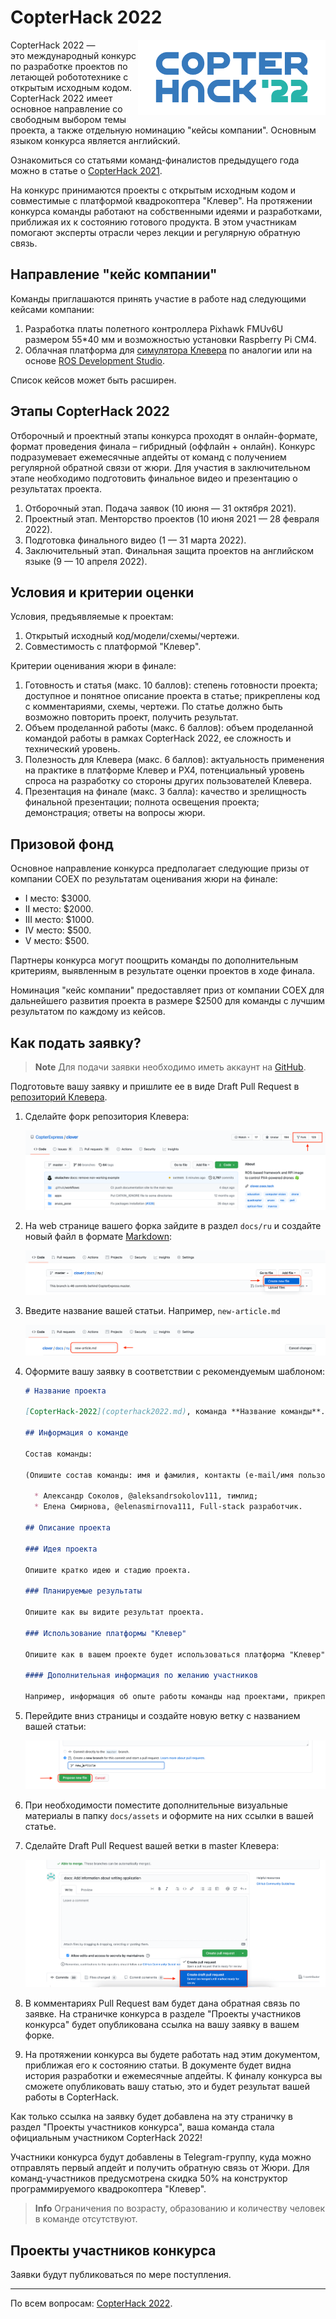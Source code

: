 # CopterHack 2022

<img src="../assets/copterhack2022.svg" width=300 align=right>

CopterHack 2022 — это международный конкурс по разработке проектов по летающей робототехнике с открытым исходным кодом. CopterHack 2022 имеет основное направление со свободным выбором темы проекта, а также отдельную номинацию "кейсы компании". Основным языком конкурса является английский.

Ознакомиться со статьями команд-финалистов предыдущего года можно в статье о [CopterHack 2021](copterhack2021.md).

На конкурс принимаются проекты с открытым исходным кодом и совместимые с платформой квадрокоптера "Клевер". На протяжении конкурса команды работают на собственными идеями и разработками, приближая их к состоянию готового продукта. В этом участникам помогают эксперты отрасли через лекции и регулярную обратную связь.

## Направление "кейс компании"

Команды приглашаются принять участие в работе над следующими кейсами компании:

1. Разработка платы полетного контроллера Pixhawk FMUv6U размером 55*40 мм и возможностью установки Raspberry Pi CM4.
2. Облачная платформа для [симулятора Клевера](https://clover.coex.tech/ru/simulation.html) по аналогии или на основе [ROS Development Studio](https://app.theconstructsim.com/).

Список кейсов может быть расширен.

## Этапы CopterHack 2022

Отборочный и проектный этапы конкурса проходят в онлайн-формате, формат проведения финала – гибридный (оффлайн + онлайн). Конкурс подразумевает ежемесячные апдейты от команд с получением регулярной обратной связи от жюри. Для участия в заключительном этапе необходимо подготовить финальное видео и презентацию о результатах проекта.

1. Отборочный этап. Подача заявок (10 июня — 31 октября 2021).
2. Проектный этап. Менторство проектов (10 июня 2021 — 28 февраля 2022).
3. Подготовка финального видео (1 — 31 марта 2022).
4. Заключительный этап. Финальная защита проектов на английском языке (9 — 10 апреля 2022).

## Условия и критерии оценки

Условия, предъявляемые к проектам:

1. Открытый исходный код/модели/схемы/чертежи.
2. Совместимость с платформой "Клевер".

Критерии оценивания жюри в финале:

1. Готовность и статья (макс. 10 баллов): степень готовности проекта; доступное и понятное описание проекта в статье; прикреплены код с комментариями, схемы, чертежи. По статье должно быть возможно повторить проект, получить результат.
2. Объем проделанной работы (макс. 6 баллов): объем проделанной командой работы в рамках CopterHack 2022, ее сложность и технический уровень.
3. Полезность для Клевера (макс. 6 баллов): актуальность применения на практике в платформе Клевер и PX4, потенциальный уровень спроса на разработку со стороны других пользователей Клевера.
4. Презентация на финале (макс. 3 балла): качество и зрелищность финальной презентации; полнота освещения проекта; демонстрация; ответы на вопросы жюри.

## Призовой фонд

Основное направление конкурса предполагает следующие призы от компании COEX по результатам оценивания жюри на финале:

* I место: $3000.
* II место: $2000.
* III место: $1000.
* IV место: $500.
* V место: $500.

Партнеры конкурса могут поощрить команды по дополнительным критериям, выявленным в результате оценки проектов в ходе финала.

Номинация "кейс компании" предоставляет приз от компании COEX для дальнейшего развития проекта в размере $2500 для команды с лучшим результатом по каждому из кейсов.

## Как подать заявку?

> **Note** Для подачи заявки необходимо иметь аккаунт на [GitHub](https://github.com).

Подготовьте вашу заявку и пришлите ее в виде Draft Pull Request в [репозиторий Клевера](https://github.com/CopterExpress/clover).

1. Сделайте форк репозитория Клевера:

    <img src="../assets/github_application/github-fork.png" alt="GitHub Fork">

2. На web странице вашего форка зайдите в раздел `docs/ru` и создайте новый файл в формате [Markdown](https://ru.wikipedia.org/wiki/Markdown):

    <img src="../assets/github_application/create_new_file.png" alt="GitHub Create New File">

3. Введите название вашей статьи. Например, `new-article.md`

    <img src="../assets/github_application/new_article.png" alt="GitHub New Article">

4. Оформите вашу заявку в соответствии с рекомендуемым шаблоном:

    ```markdown
    # Название проекта

    [CopterHack-2022](copterhack2022.md), команда **Название команды**.
    
    ## Информация о команде

    Состав команды: 
    
    (Опишите состав команды: имя и фамилия, контакты (e-mail/имя пользователя в Telegram), роль в команде).

      * Александр Соколов, @aleksandrsokolov111, тимлид;
      * Елена Смирнова, @elenasmirnova111, Full-stack разработчик.

    ## Описание проекта

    ### Идея проекта

    Опишите кратко идею и стадию проекта. 

    ### Планируемые результаты

    Опишите как вы видите результат проекта.

    ### Использование платформы "Клевер"

    Опишите как в вашем проекте будет использоваться платформа "Клевер". 
   
    #### Дополнительная информация по желанию участников

    Например, информация об опыте работы команды над проектами, прикрепить ссылку на статьи, видео.
    ```

5. Перейдите вниз страницы и создайте новую ветку с названием вашей статьи:

    <img src="../assets/github_application/propose_new_file.png" alt="GitHub Propose New File">

6. При необходимости поместите дополнительные визуальные материалы в папку `docs/assets` и оформите на них ссылки в вашей статье.

7. Сделайте Draft Pull Request вашей ветки в master Клевера:

    <img src="../assets/github_application/github-pull-request-create.png" alt="GitHub Create Pull">

8. В комментариях Pull Request вам будет дана обратная связь по заявке. На страничке конкурса в разделе "Проекты участников конкурса" будет опубликована ссылка на вашу заявку в вашем форке.

9. На протяжении конкурса вы будете работать над этим документом, приближая его к состоянию статьи. В документе будет видна история разработки и ежемесячные апдейты. К финалу конкурса вы сможете опубликовать вашу статью, это и будет результат вашей работы в CopterHack.

Как только ссылка на заявку будет добавлена на эту страничку в раздел "Проекты участников конкурса", ваша команда стала официальным участником CopterHack 2022!

Участники конкурса будут добавлены в Telegram-группу, куда можно отправлять первый апдейт и получить обратную связь от Жюри. Для команд-участников предусмотрена скидка 50% на конструктор программируемого квадрокоптера "Клевер".

> **Info** Ограничения по возрасту, образованию и количеству человек в команде отсутствуют.

## Проекты участников конкурса

Заявки будут публиковаться по мере поступления.

---

По всем вопросам: [CopterHack 2022](https://t.me/CopterHack).
